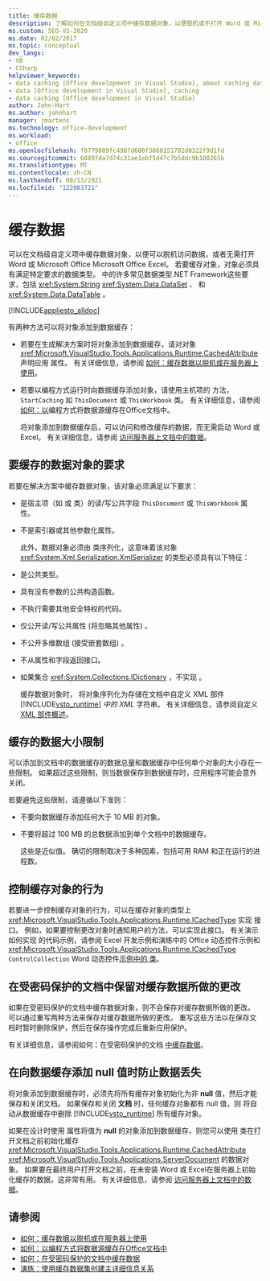 ```yaml
---
title: 缓存数据
description: 了解如何在文档级自定义项中缓存数据对象，以便脱机或不打开 Word 或 Microsoft Office访问Excel。
ms.custom: SEO-VS-2020
ms.date: 02/02/2017
ms.topic: conceptual
dev_langs:
- VB
- CSharp
helpviewer_keywords:
- data caching [Office development in Visual Studio], about caching data
- data [Office development in Visual Studio], caching
- data caching [Office development in Visual Studio]
author: John-Hart
ms.author: johnhart
manager: jmartens
ms.technology: office-development
ms.workload:
- office
ms.openlocfilehash: f8779089fc4987d600f3860151782d0322f9d1fd
ms.sourcegitcommit: 68897da7d74c31ae1ebf5d47c7b5ddc9b108265b
ms.translationtype: MT
ms.contentlocale: zh-CN
ms.lasthandoff: 08/13/2021
ms.locfileid: "122083721"
---
```

# <a name="cache-data"></a>缓存数据
  可以在文档级自定义项中缓存数据对象，以便可以脱机访问数据，或者无需打开 Word 或 Microsoft Office Microsoft Office Excel。 若要缓存对象，对象必须具有满足特定要求的数据类型。 中的许多常见数据类型.NET Framework这些要求，包括 <xref:System.String> <xref:System.Data.DataSet> 、 和 <xref:System.Data.DataTable> 。

 [!INCLUDE[appliesto_alldoc](../vsto/includes/appliesto-alldoc-md.md)]

 有两种方法可以将对象添加到数据缓存：

- 若要在生成解决方案时将对象添加到数据缓存，请对对象 <xref:Microsoft.VisualStudio.Tools.Applications.Runtime.CachedAttribute> 声明应用 属性。 有关详细信息，请参阅 [如何：缓存数据以脱机或在服务器上使用](../vsto/how-to-cache-data-for-use-offline-or-on-a-server.md)。

- 若要以编程方式运行时向数据缓存添加对象，请使用主机项的 方法， `StartCaching` 如 `ThisDocument` 或 `ThisWorkbook` 类。 有关详细信息，请参阅[如何：以](../vsto/how-to-programmatically-cache-a-data-source-in-an-office-document.md)编程方式将数据源缓存在Office文档中。

  将对象添加到数据缓存后，可以访问和修改缓存的数据，而无需启动 Word 或 Excel。 有关详细信息，请参阅 [访问服务器上文档中的数据](../vsto/accessing-data-in-documents-on-the-server.md)。

## <a name="requirements-for-data-objects-to-be-cached"></a>要缓存的数据对象的要求
 若要在解决方案中缓存数据对象，该对象必须满足以下要求：

- 是宿主项（如 或 类）的读/写公共字段 `ThisDocument` 或 `ThisWorkbook` 属性。

- 不是索引器或其他参数化属性。

  此外，数据对象必须由 类序列化，这意味着该对象 <xref:System.Xml.Serialization.XmlSerializer> 的类型必须具有以下特征：

- 是公共类型。

- 具有没有参数的公共构造函数。

- 不执行需要其他安全特权的代码。

- 仅公开读/写公共属性 (将忽略其他属性) 。

- 不公开多维数组 (接受嵌套数组) 。

- 不从属性和字段返回接口。

- 如果集合 <xref:System.Collections.IDictionary> ，不实现 。

  缓存数据对象时， 将对象序列化为存储在文档中自定义 XML 部件 [!INCLUDE[vsto_runtime](../vsto/includes/vsto-runtime-md.md)] *中的 XML* 字符串。 有关详细信息，请参阅自定义 [XML 部件概述](../vsto/custom-xml-parts-overview.md)。

## <a name="cached-data-size-limits"></a>缓存的数据大小限制
 可以添加到文档中的数据缓存的数据总量和数据缓存中任何单个对象的大小存在一些限制。 如果超过这些限制，则当数据保存到数据缓存时，应用程序可能会意外关闭。

 若要避免这些限制，请遵循以下准则：

- 不要向数据缓存添加任何大于 10 MB 的对象。

- 不要将超过 100 MB 的总数据添加到单个文档中的数据缓存。

  这些是近似值。 确切的限制取决于多种因素，包括可用 RAM 和正在运行的进程数。

## <a name="control-the-behavior-of-cached-objects"></a>控制缓存对象的行为
 若要进一步控制缓存对象的行为，可以在缓存对象的类型上 <xref:Microsoft.VisualStudio.Tools.Applications.Runtime.ICachedType> 实现 接口。 例如，如果要控制更改对象时通知用户的方法，可以实现此接口。 有关演示如何实现 的代码示例，请参阅 Excel 开发示例和演练中的 Office 动态控件示例和 <xref:Microsoft.VisualStudio.Tools.Applications.Runtime.ICachedType> `ControlCollection` Word 动态控件[示例中的 类](../vsto/office-development-samples-and-walkthroughs.md)。

## <a name="persist-changes-to-cached-data-in-password-protected-documents"></a>在受密码保护的文档中保留对缓存数据所做的更改
 如果在受密码保护的文档中缓存数据对象，则不会保存对缓存数据所做的更改。 可以通过重写两种方法来保存对缓存数据所做的更改。 重写这些方法以在保存文档时暂时删除保护，然后在保存操作完成后重新应用保护。

 有关详细信息，请参阅如何：在受密码保护的文档 [中缓存数据](../vsto/how-to-cache-data-in-a-password-protected-document.md)。

## <a name="prevent-data-loss-when-adding-null-values-to-the-data-cache"></a>在向数据缓存添加 null 值时防止数据丢失
 将对象添加到数据缓存时，必须先将所有缓存对象初始化为非 **null** 值，然后才能保存和关闭文档。 如果保存和关闭 **文档** 时，任何缓存对象都有 null 值，则 将自动从数据缓存中删除 [!INCLUDE[vsto_runtime](../vsto/includes/vsto-runtime-md.md)] 所有缓存对象。

 如果在设计时使用 属性将值为 **null** 的对象添加到数据缓存，则您可以使用 类在打开文档之前初始化缓存 <xref:Microsoft.VisualStudio.Tools.Applications.Runtime.CachedAttribute> <xref:Microsoft.VisualStudio.Tools.Applications.ServerDocument> 的数据对象。 如果要在最终用户打开文档之前，在未安装 Word 或 Excel在服务器上初始化缓存的数据，这非常有用。 有关详细信息，请参阅 [访问服务器上文档中的数据](../vsto/accessing-data-in-documents-on-the-server.md)。

## <a name="see-also"></a>请参阅
- [如何：缓存数据以脱机或在服务器上使用](../vsto/how-to-cache-data-for-use-offline-or-on-a-server.md)
- [如何：以编程方式将数据源缓存在Office文档中](../vsto/how-to-programmatically-cache-a-data-source-in-an-office-document.md)
- [如何：在受密码保护的文档中缓存数据](../vsto/how-to-cache-data-in-a-password-protected-document.md)
- [演练：使用缓存数据集创建主详细信息关系](../vsto/walkthrough-creating-a-master-detail-relation-using-a-cached-dataset.md)
